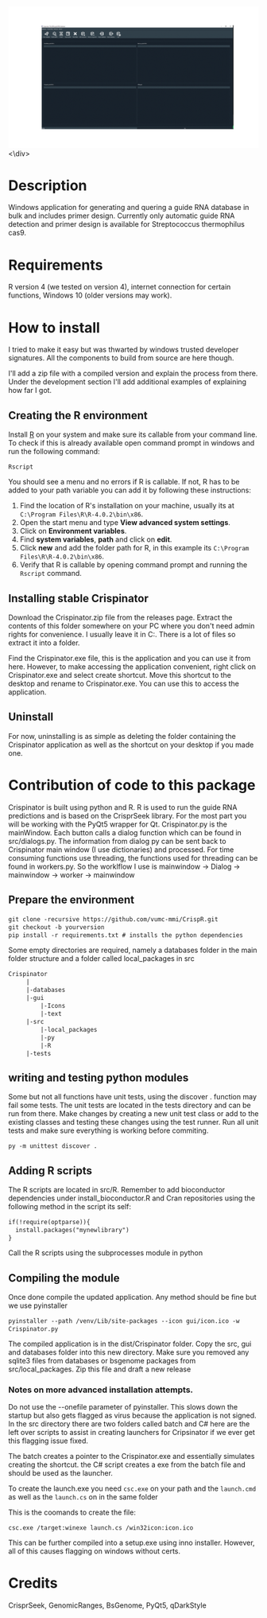 <div align:"center">
     <img src="app.gif">
<\div>

# Description
Windows application for generating and quering a guide RNA database in bulk and includes primer design. Currently only automatic guide RNA detection and primer design is available for Streptococcus thermophilus cas9. 

# Requirements
R version 4 (we tested on version 4), internet connection for certain functions, Windows 10 (older versions may work). 

# How to install
I tried to make it easy but was thwarted by windows trusted developer signatures.  All the components to build from source are here though.

I'll add a zip file with a compiled version and explain the process from there. Under the development section I'll add additional examples of explaining how far I got.
## Creating the R environment
Install [R](https://cran.r-project.org/bin/windows/base/R-4.0.2-win.exe) on your system and make sure its callable from your command line. To check if this is already available open command prompt in windows and run the following command:

```
Rscript
```
You should see a menu and no errors if R is callable. If not, R has to be added to your path variable you can add it by following these instructions:

1. Find the location of R's installation on your machine, usually its at `C:\Program Files\R\R-4.0.2\bin\x86`.
2. Open the start menu and type **View advanced system settings**.
3. Click on **Environment variables**.
4. Find **system variables**, **path** and click on **edit**. 
5. Click **new** and add the folder path for R, in this example its `C:\Program Files\R\R-4.0.2\bin\x86`.
6. Verify that R is callable by opening command prompt and running the `Rscript` command.

## Installing stable Crispinator
Download the Crispinator.zip file from the releases page. Extract the contents of this folder somewhere on your PC where you don't need admin rights for convenience. I usually leave it in C:\. There is a lot of files so extract it into a folder.

Find the Crispinator.exe file, this is the application and you can use it from here. However, to make accessing the application convenient, right click on Crispinator.exe and select create shortcut. Move this shortcut to the desktop and rename to Crispinator.exe. You can use this to access the application.
## Uninstall
For now, uninstalling is as simple as deleting the folder containing the Crispinator application as well as the shortcut on your desktop if you made one.

# Contribution of code to this package
Crispinator is built using python and R. R is used to run the guide RNA predictions and is based on the CrisprSeek library. For the most part you will be working with the PyQt5 wrapper for Qt. Crispinator.py is the mainWindow. Each button calls a dialog function which can be found in src/dialogs.py. The information from dialog py can be sent back to Crispinator main window (I use dictionaries) and processed. For time consuming functions use threading, the functions used for threading can be found in workers.py. So the worklflow I use is mainwindow -> Dialog -> mainwindow -> worker -> mainwindow

## Prepare the environment
```
git clone -recursive https://github.com/vumc-mmi/CrispR.git
git checkout -b yourversion
pip install -r requirements.txt # installs the python dependencies
```
Some empty directories are required, namely a databases folder in the main folder structure and a folder called local_packages in src

```
Crispinator
     |
     |-databases
     |-gui
         |-Icons
         |-text
     |-src
         |-local_packages
         |-py
         |-R
     |-tests

```
## writing and testing python modules
Some but not all functions have unit tests, using the discover . function may fail some tests. The unit tests are located in the tests directory and can be run from there. Make changes by creating a new unit test class or add to the existing classes and testing these changes using the test runner. Run all unit tests and make sure everything is working before commiting. 
```
py -m unittest discover .
```
## Adding R scripts
The R scripts are located in src/R. Remember to add bioconductor dependencies under install_bioconductor.R and Cran repositories using the following method in the script its self:

```
if(!require(optparse)){
  install.packages("mynewlibrary")
}
```
Call the R scripts using the subprocesses module in python

## Compiling the module
Once done compile the updated application. Any method should be fine but we use pyinstaller

```
pyinstaller --path /venv/Lib/site-packages --icon gui/icon.ico -w Crispinator.py
```
The compiled application is in the dist/Crispinator folder. Copy the src, gui and databases folder into this new directory. Make sure you removed any sqlite3 files from databases or bsgenome packages from src/local_packages. Zip this file and draft a new release

### Notes on more advanced installation attempts. 
Do not use the --onefile parameter of pyinstaller. This slows down the startup but also gets flagged as virus because the application is not signed. In the src directory there are two folders called batch and C# here are the left over scripts to assist in creating launchers for Cripsinator if we ever get this flagging issue fixed. 

The batch creates a pointer to the Crispinator.exe and essentially simulates creating the shortcut. the C# script creates a exe from the batch file and should be used as the launcher. 

To create the launch.exe you need `csc.exe` on your path and the `launch.cmd` as well as the `launch.cs` on in the same folder

This is the coomands to create the file:
```batch
csc.exe /target:winexe launch.cs /win32icon:icon.ico
```

This can be further compiled into a setup.exe using inno installer. However, all of this causes flagging on windows without certs.
# Credits
CrisprSeek, GenomicRanges, BsGenome, PyQt5, qDarkStyle

